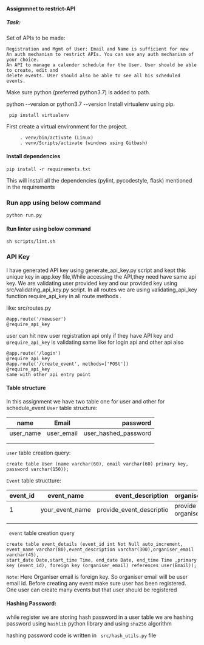 #### Assignmnet to restrict-API

##### Task: 
Set of APIs to be made:


	Registration and Mgmt of User: Email and Name is sufficient for now
    An auth mechanism to restrict APIs. You can use any auth mechanism of your choice.
	An API to manage a calender schedule for the User. User should be able to create, edit and 
	delete events. User should also be able to see all his scheduled events.
	
Make sure python (preferred python3.7) is added to path.

python --version or python3.7 --version Install virtualenv using pip.
```
 pip install virtualenv 
 ```
 
First create a virtual environment for the project.

```virtualenv -p python3.7 venv or virtualenv venv
     . venv/bin/activate (Linux)
     . venv/Scripts/activate (windows using Gitbash)
 ```
#### Install dependencies
 ```
pip install -r requirements.txt
```
This will install all the dependencies (pylint, pycodestyle, flask) mentioned in the requirements 

### Run app using below command
```
python run.py
```

#### Run linter using below command
```
sh scripts/lint.sh
```

### API Key
 I have generated API key using generate_api_key.py script and kept this unique key in app.key file,While accessing the API,they need have same api key. We are validating user provided key and our provided key using src/validating_api_key.py script. In all routes we are using validating_api_key function require_api_key in all route methods .
 
 like: src/routes.py
```
@app.route('/newuser')
@require_api_key
```
user can hit new user registration api only if they have API key and ``` @require_api_key``` is validating
 same like for login api and other api also
 
 ```
@app.route('/login')
@require_api_key
@app.route('/create_event', methods=['POSt'])
@require_api_key
same with other api entry point
 ```
 
 #### Table structure
 In this assignment we have two table one for user and other for schedule_event
 ```User``` table structure:

| name          | Email         |password|
| ------------- |:-------------:| -----:|
| user_name      | user_email | user_hashed_password |
|      |      |  |
|  |       |   |

```user``` table creation query:
```
create table User (name varchar(60), email varchar(60) primary key, 
password varchar(150));
```
```Event``` table structture:


| event_id        | event_name           | event_description  |organiser_email        | start_date           | start_time  | end_date           | end_time  |
| ------------- |:-------------:| -----:|------------- |:-------------:| -----:|:-------------:| -----:|
| 1      | your_event_name| provide_event_descriptio |provide organiser_email      | event_start_date | event_start_time |event_end_date  | event_end_time |
|       |    |    |   |    |    |       |    |
|  |       |     | |       |    |      |     |

``` event``` table creation query
```
create table event_details (event_id int Not Null auto_increment, event_name varchar(80),event_description varchar(300),organiser_email varchar(45),
start_date Date,start_time Time, end_date Date, end_time Time ,primary key (event_id), foreign key (organiser_email) references user(Email));
```
```Note```:  Here Organiser email is foreign key. So organiser email will be user email id. Before creating any event make sure user has been registered. One user can create many events but that user should be registered

#### Hashing Password:
while register we are storing hash password in a user table we are hashing password using ```hashlib``` python library and using ```sha256``` algorithm

hashing password code is written in ``` src/hash_utils.py``` file


 
 
